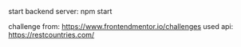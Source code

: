 start backend server: npm start

challenge from: https://www.frontendmentor.io/challenges
used api: https://restcountries.com/
